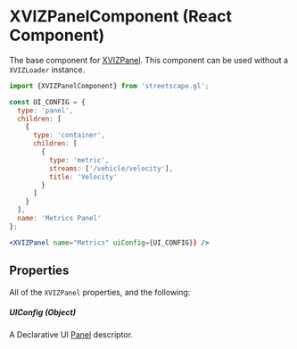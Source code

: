 # XVIZPanelComponent (React Component)

The base component for [XVIZPanel](/docs/api-reference/xviz-panel). This component can be used
without a `XVIZLoader` instance.

```jsx
import {XVIZPanelComponent} from 'streetscape.gl';

const UI_CONFIG = {
  type: 'panel',
  children: [
    {
      type: 'container',
      children: [
        {
          type: 'metric',
          streams: ['/vehicle/velocity'],
          title: 'Velocity'
        }
      ]
    }
  ],
  name: 'Metrics Panel'
};

<XVIZPanel name="Metrics" uiConfig={UI_CONFIG}} />
```

## Properties

All of the `XVIZPanel` properties, and the following:

##### UIConfig (Object)

A Declarative UI
[Panel](https://github.com/uber/xviz/blob/master/docs/declarative-ui/layout-elements.md#Panels)
descriptor.
